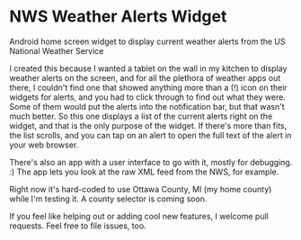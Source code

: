 NWS Weather Alerts Widget
=========================

Android home screen widget to display current weather alerts from the US National Weather Service

I created this because I wanted a tablet on the wall in my kitchen to display weather alerts on the screen, and for all the plethora of weather apps out there, I couldn't find one that showed anything more than a (!) icon on their widgets for alerts, and you had to click through to find out what they were.  Some of them would put the alerts into the notification bar, but that wasn't much better.  So this one displays a list of the current alerts right on the widget, and that is the only purpose of the widget. If there's more than fits, the list scrolls, and you can tap on an alert to open the full text of the alert in your web browser.

There's also an app with a user interface to go with it, mostly for debugging. :)  The app lets you look at the raw XML feed from the NWS, for example.

Right now it's hard-coded to use Ottawa County, MI (my home county) while I'm testing it.  A county selector is coming soon.

If you feel like helping out or adding cool new features, I welcome pull requests.  Feel free to file issues, too.

